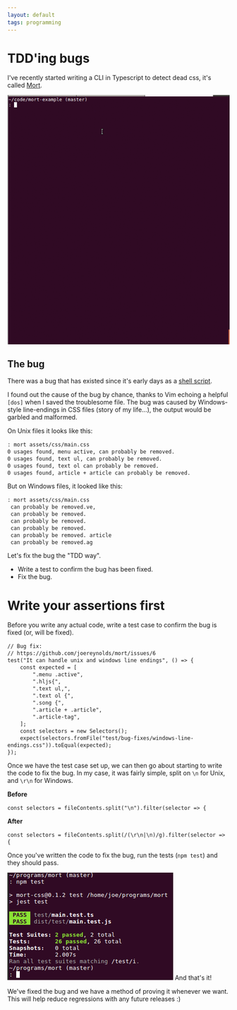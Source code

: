 ```yaml
---
layout: default
tags: programming
---
```


# TDD'ing bugs

I've recently started writing a CLI in Typescript to detect dead css,
it's called [Mort](https://github.com/joereynolds/mort).

![A gif demonstrating mort](/assets/mort.gif)

## The bug

There was a bug that has existed since it's early days as a [shell script](https://github.com/joereynolds/configs/blob/master/dotfiles/bash/.bashrc#L30).

I found out the cause of the bug by chance, thanks to Vim echoing a helpful `[dos]` when I saved the troublesome file.
The bug was caused by Windows-style line-endings in CSS files (story of my life...), the output would be garbled and malformed.

On Unix files it looks like this:
```
: mort assets/css/main.css
0 usages found, menu active, can probably be removed.
0 usages found, text ul, can probably be removed.
0 usages found, text ol can probably be removed.
0 usages found, article + article can probably be removed.
```

But on Windows files, it looked like this:
```
: mort assets/css/main.css
 can probably be removed.ve,
 can probably be removed.
 can probably be removed.
 can probably be removed.
 can probably be removed. article
 can probably be removed.ag
```

Let's fix the bug the "TDD way".

- Write a test to confirm the bug has been fixed.
- Fix the bug.

# Write your assertions first

Before you write any actual code, write a test case to confirm the bug is fixed (or, will be fixed).

```
// Bug fix:
// https://github.com/joereynolds/mort/issues/6
test("It can handle unix and windows line endings", () => {
    const expected = [
        ".menu .active",
        ".hljs{",
        ".text ul,",
        ".text ol {",
        ".song {",
        ".article + .article",
        ".article-tag",
    ];
    const selectors = new Selectors();
    expect(selectors.fromFile("test/bug-fixes/windows-line-endings.css")).toEqual(expected);
});
```

Once we have the test case set up, we can then go about starting to write the code to fix the bug.
In my case, it was fairly simple, split on `\n` for Unix, and `\r\n` for Windows.

**Before**

```
const selectors = fileContents.split("\n").filter(selector => {
```

**After**

```
const selectors = fileContents.split(/(\r\n|\n)/g).filter(selector => {
```

Once you've written the code to fix the bug, run the tests (`npm test`) and they should pass.

![A passing test suite for mort](/assets/mort-test.png)
And that's it!

We've fixed the bug and we have a method of proving it whenever we want. This will help 
reduce regressions with any future releases :)
